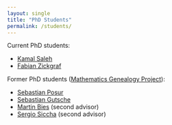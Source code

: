```yaml
---
layout: single
title: "PhD Students"
permalink: /students/
---
```

Current PhD students:
* [Kamal Saleh](https://github.com/kamalsaleh)
* [Fabian Zickgraf](https://github.com/zickgraf)

Former PhD students ([Mathematics Genealogy Project](https://www.genealogy.math.ndsu.nodak.edu/id.php?id=61353)):
* [Sebastian Posur](https://sebastianpos.github.io/)
* [Sebastian Gutsche](https://sebasguts.github.io/)
* [Martin Bies](https://martinbies.github.io/) (second advisor)
* [Sergio Siccha](https://orcid.org/0000-0002-2839-5265/) (second advisor)
